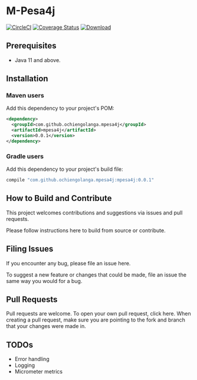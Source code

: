 # M-Pesa4j

[![CircleCI](https://circleci.com/gh/ochiengolanga/mpesa4j/tree/master.svg?style=svg)](https://circleci.com/gh/ochiengolanga/mpesa4j/tree/master)
[![Coverage Status](https://coveralls.io/repos/github/ochiengolanga/mpesa4j/badge.svg?branch=master)](https://coveralls.io/github/ochiengolanga/mpesa4j?branch=master)
[ ![Download](https://api.bintray.com/packages/ochiengolanga/mpesa4j/mpesa4j/images/download.svg) ](https://bintray.com/ochiengolanga/mpesa4j/mpesa4j/_latestVersion)

## Prerequisites

* Java 11 and above.

## Installation

### Maven users

Add this dependency to your project's POM:

```xml
<dependency>
  <groupId>com.github.ochiengolanga.mpesa4j</groupId>
  <artifactId>mpesa4j</artifactId>
  <version>0.0.1</version>
</dependency>
```

### Gradle users

Add this dependency to your project's build file:

```groovy
compile "com.github.ochiengolanga.mpesa4j:mpesa4j:0.0.1"
```

## How to Build and Contribute ##

This project welcomes contributions and suggestions via issues and pull requests.

Please follow instructions here to build from source or contribute.

## Filing Issues

If you encounter any bug, please file an issue here.

To suggest a new feature or changes that could be made, file an issue the same way you would for a bug.

## Pull Requests

Pull requests are welcome. To open your own pull request, click here. When creating a pull request, make sure you are pointing to the fork and branch that your changes were made in.

## TODOs

* Error handling
* Logging
* Micrometer metrics
